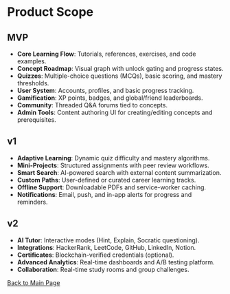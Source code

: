 # Product Scope

## MVP

- **Core Learning Flow**: Tutorials, references, exercises, and code examples.
- **Concept Roadmap**: Visual graph with unlock gating and progress states.
- **Quizzes**: Multiple-choice questions (MCQs), basic scoring, and mastery thresholds.
- **User System**: Accounts, profiles, and basic progress tracking.
- **Gamification**: XP points, badges, and global/friend leaderboards.
- **Community**: Threaded Q&A forums tied to concepts.
- **Admin Tools**: Content authoring UI for creating/editing concepts and prerequisites.

## v1

- **Adaptive Learning**: Dynamic quiz difficulty and mastery algorithms.
- **Mini-Projects**: Structured assignments with peer review workflows.
- **Smart Search**: AI-powered search with external content summarization.
- **Custom Paths**: User-defined or curated career learning tracks.
- **Offline Support**: Downloadable PDFs and service-worker caching.
- **Notifications**: Email, push, and in-app alerts for progress and reminders.

## v2

- **AI Tutor**: Interactive modes (Hint, Explain, Socratic questioning).
- **Integrations**: HackerRank, LeetCode, GitHub, LinkedIn, Notion.
- **Certificates**: Blockchain-verified credentials (optional).
- **Advanced Analytics**: Real-time dashboards and A/B testing platform.
- **Collaboration**: Real-time study rooms and group challenges.

[Back to Main Page](./index.md)